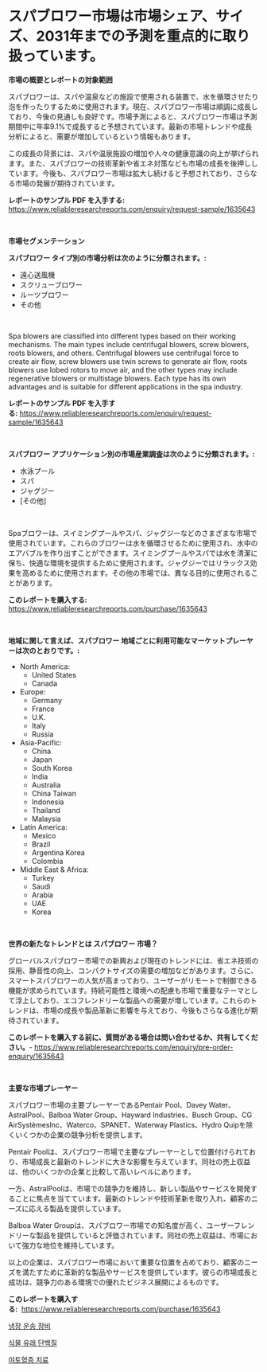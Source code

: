 <p><h1>スパブロワー市場は市場シェア、サイズ、2031年までの予測を重点的に取り扱っています。</h1></p><p><strong>市場の概要とレポートの対象範囲</strong></p>
<p><p>スパブロワーは、スパや温泉などの施設で使用される装置で、水を循環させたり泡を作ったりするために使用されます。現在、スパブロワー市場は順調に成長しており、今後の見通しも良好です。市場予測によると、スパブロワー市場は予測期間中に年率9.1%で成長すると予想されています。最新の市場トレンドや成長分析によると、需要が増加しているという情報もあります。</p><p>この成長の背景には、スパや温泉施設の増加や人々の健康意識の向上が挙げられます。また、スパブロワーの技術革新や省エネ対策なども市場の成長を後押ししています。今後も、スパブロワー市場は拡大し続けると予想されており、さらなる市場の発展が期待されています。</p></p>
<p><strong>レポートのサンプル PDF を入手する:</strong> <a href="https://www.reliableresearchreports.com/enquiry/request-sample/1635643">https://www.reliableresearchreports.com/enquiry/request-sample/1635643</a></p>
<p>&nbsp;</p>
<p><strong>市場セグメンテーション</strong></p>
<p><strong>スパブロワー タイプ別の市場分析は次のように分類されます。:</strong></p>
<p><ul><li>遠心送風機</li><li>スクリューブロワー</li><li>ルーツブロワー</li><li>その他</li></ul></p>
<p>&nbsp;</p>
<p><p>Spa blowers are classified into different types based on their working mechanisms. The main types include centrifugal blowers, screw blowers, roots blowers, and others. Centrifugal blowers use centrifugal force to create air flow, screw blowers use twin screws to generate air flow, roots blowers use lobed rotors to move air, and the other types may include regenerative blowers or multistage blowers. Each type has its own advantages and is suitable for different applications in the spa industry.</p></p>
<p><strong>レポートのサンプル PDF を入手する:</strong>&nbsp;<a href="https://www.reliableresearchreports.com/enquiry/request-sample/1635643">https://www.reliableresearchreports.com/enquiry/request-sample/1635643</a></p>
<p>&nbsp;</p>
<p><strong> スパブロワー アプリケーション別の市場産業調査は次のように分類されます。:</strong></p>
<p><ul><li>水泳プール</li><li>スパ</li><li>ジャグジー</li><li>[その他]</li></ul></p>
<p>&nbsp;</p>
<p><p>Spaブロワーは、スイミングプールやスパ、ジャグジーなどのさまざまな市場で使用されています。これらのブロワーは水を循環させるために使用され、水中のエアバブルを作り出すことができます。スイミングプールやスパでは水を清潔に保ち、快適な環境を提供するために使用されます。ジャグジーではリラックス効果を高めるために使用されます。その他の市場では、異なる目的に使用されることがあります。</p></p>
<p><strong>このレポートを購入する:</strong>&nbsp; <a href="https://www.reliableresearchreports.com/purchase/1635643">https://www.reliableresearchreports.com/purchase/1635643</a></p>
<p>&nbsp;</p>
<p><strong>地域に関して言えば、スパブロワー 地域ごとに利用可能なマーケットプレーヤーは次のとおりです。:</strong></p>
<p><ul>
    <li>
        North America:
        <ul>
            <li>United States</li>
            <li>Canada</li>
        </ul>
    </li>
    <li>
        Europe:
        <ul>
            <li>Germany</li>
            <li>France</li>
            <li>U.K.</li>
            <li>Italy</li>
            <li>Russia</li>
        </ul>
    </li>
    <li>
        Asia-Pacific:
        <ul>
            <li>China</li>
            <li>Japan</li>
            <li>South Korea</li>
            <li>India</li>
            <li>Australia</li>
            <li>China Taiwan</li>
            <li>Indonesia</li>
            <li>Thailand</li>
            <li>Malaysia</li>
        </ul>
    </li>
    <li>
        Latin America:
        <ul>
            <li>Mexico</li>
            <li>Brazil</li>
            <li>Argentina Korea</li>
            <li>Colombia</li>
        </ul>
    </li>
    <li>
        Middle East & Africa:
        <ul>
            <li>Turkey</li>
            <li>Saudi</li>
            <li>Arabia</li>
            <li>UAE</li>
            <li>Korea</li>
        </ul>
    </li>
    </ul></p>
<p>&nbsp;</p>
<p><strong>世界の新たなトレンドとは スパブロワー 市場？</strong></p>
<p><p>グローバルスパブロワー市場での新興および現在のトレンドには、省エネ技術の採用、静音性の向上、コンパクトサイズの需要の増加などがあります。さらに、スマートスパブロワーの人気が高まっており、ユーザーがリモートで制御できる機能が求められています。持続可能性と環境への配慮も市場で重要なテーマとして浮上しており、エコフレンドリーな製品への需要が増しています。これらのトレンドは、市場の成長や製品革新に影響を与えており、今後もさらなる進化が期待されています。</p></p>
<p><strong>このレポートを購入する前に、質問がある場合は問い合わせるか、共有してください。</strong>- <a href="https://www.reliableresearchreports.com/enquiry/pre-order-enquiry/1635643">https://www.reliableresearchreports.com/enquiry/pre-order-enquiry/1635643</a></p>
<p>&nbsp;</p>
<p><strong>主要な市場プレーヤー</strong></p>
<p><p>スパブロワー市場の主要プレーヤーであるPentair Pool、Davey Water、AstralPool、Balboa Water Group、Hayward Industries、Busch Group、CG AirSystèmesInc、Waterco、SPANET、Waterway Plastics、Hydro Quipを除くいくつかの企業の競争分析を提供します。</p><p>Pentair Poolは、スパブロワー市場で主要なプレーヤーとして位置付けられており、市場成長と最新のトレンドに大きな影響を与えています。同社の売上収益は、他のいくつかの企業と比較して高いレベルにあります。</p><p>一方、AstralPoolは、市場での競争力を維持し、新しい製品やサービスを開発することに焦点を当てています。最新のトレンドや技術革新を取り入れ、顧客のニーズに応える製品を提供しています。</p><p>Balboa Water Groupは、スパブロワー市場での知名度が高く、ユーザーフレンドリーな製品を提供していると評価されています。同社の売上収益は、市場において強力な地位を維持しています。</p><p>以上の企業は、スパブロワー市場において重要な位置を占めており、顧客のニーズを満たすために革新的な製品やサービスを提供しています。彼らの市場成長と成功は、競争力のある環境での優れたビジネス展開によるものです。</p></p>
<p><strong>このレポートを購入する:</strong>&nbsp;&nbsp;<a href="https://www.reliableresearchreports.com/purchase/1635643">https://www.reliableresearchreports.com/purchase/1635643</a></p>
<p><p><a href="https://github.com/jntpkh496620/Market-Research-Report-List-1/blob/main/12521026247.md">냉장 운송 장비</a></p><p><a href="https://github.com/LanceOlsotn8978/Market-Research-Report-List-1/blob/main/46098016246.md">식물 유래 단백질</a></p><p><a href="https://github.com/vsoq0zknh59/Market-Research-Report-List-1/blob/main/66637446248.md">야토혈증 치료</a></p></p>